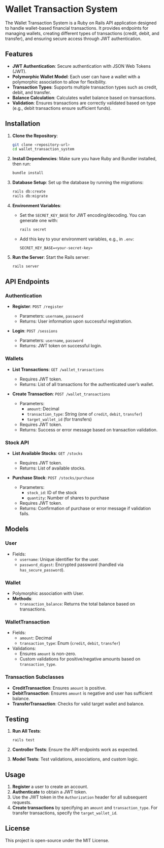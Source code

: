 
# Wallet Transaction System

The Wallet Transaction System is a Ruby on Rails API application designed to handle wallet-based financial transactions. It provides endpoints for managing wallets, creating different types of transactions (credit, debit, and transfer), and ensuring secure access through JWT authentication.

## Features

- **JWT Authentication**: Secure authentication with JSON Web Tokens (JWT).
- **Polymorphic Wallet Model**: Each user can have a wallet with a polymorphic association to allow for flexibility.
- **Transaction Types**: Supports multiple transaction types such as credit, debit, and transfer.
- **Balance Calculation**: Calculates wallet balance based on transactions.
- **Validation**: Ensures transactions are correctly validated based on type (e.g., debit transactions ensure sufficient funds).

## Installation

1. **Clone the Repository**:
   ```bash
   git clone <repository-url>
   cd wallet_transaction_system
   ```

2. **Install Dependencies**:
   Make sure you have Ruby and Bundler installed, then run:
   ```bash
   bundle install
   ```

3. **Database Setup**:
   Set up the database by running the migrations:
   ```bash
   rails db:create
   rails db:migrate
   ```

4. **Environment Variables**:
   - Set the `SECRET_KEY_BASE` for JWT encoding/decoding. You can generate one with:
     ```bash
     rails secret
     ```
   - Add this key to your environment variables, e.g., in `.env`:
     ```
     SECRET_KEY_BASE=<your-secret-key>
     ```

5. **Run the Server**:
   Start the Rails server:
   ```bash
   rails server
   ```

## API Endpoints

### Authentication

- **Register**: `POST /register`
  - Parameters: `username`, `password`
  - Returns: User information upon successful registration.

- **Login**: `POST /sessions`
  - Parameters: `username`, `password`
  - Returns: JWT token on successful login.

### Wallets

- **List Transactions**: `GET /wallet_transactions`
  - Requires JWT token.
  - Returns: List of all transactions for the authenticated user’s wallet.

- **Create Transaction**: `POST /wallet_transactions`
  - Parameters:
    - `amount`: Decimal
    - `transaction_type`: String (one of `credit`, `debit`, `transfer`)
    - `target_wallet_id` (for transfers)
  - Requires JWT token.
  - Returns: Success or error message based on transaction validation.

### Stock API

- **List Available Stocks**: `GET /stocks`
  - Requires JWT token.
  - Returns: List of available stocks.

- **Purchase Stock**: `POST /stocks/purchase`
  - Parameters:
    - `stock_id`: ID of the stock
    - `quantity`: Number of shares to purchase
  - Requires JWT token.
  - Returns: Confirmation of purchase or error message if validation fails.

## Models

### User

- Fields:
  - `username`: Unique identifier for the user.
  - `password_digest`: Encrypted password (handled via `has_secure_password`).

### Wallet

- Polymorphic association with User.
- **Methods**:
  - `transaction_balance`: Returns the total balance based on transactions.

### WalletTransaction

- Fields:
  - `amount`: Decimal
  - `transaction_type`: Enum (`credit`, `debit`, `transfer`)
- Validations:
  - Ensures `amount` is non-zero.
  - Custom validations for positive/negative amounts based on `transaction_type`.

### Transaction Subclasses

- **CreditTransaction**: Ensures `amount` is positive.
- **DebitTransaction**: Ensures `amount` is negative and user has sufficient balance.
- **TransferTransaction**: Checks for valid target wallet and balance.

## Testing

1. **Run All Tests**:
   ```bash
   rails test
   ```

2. **Controller Tests**: Ensure the API endpoints work as expected.
3. **Model Tests**: Test validations, associations, and custom logic.

## Usage

1. **Register** a user to create an account.
2. **Authenticate** to obtain a JWT token.
3. Use the JWT token in the `Authorization` header for all subsequent requests.
4. **Create transactions** by specifying an `amount` and `transaction_type`. For transfer transactions, specify the `target_wallet_id`.

## License

This project is open-source under the MIT License.
